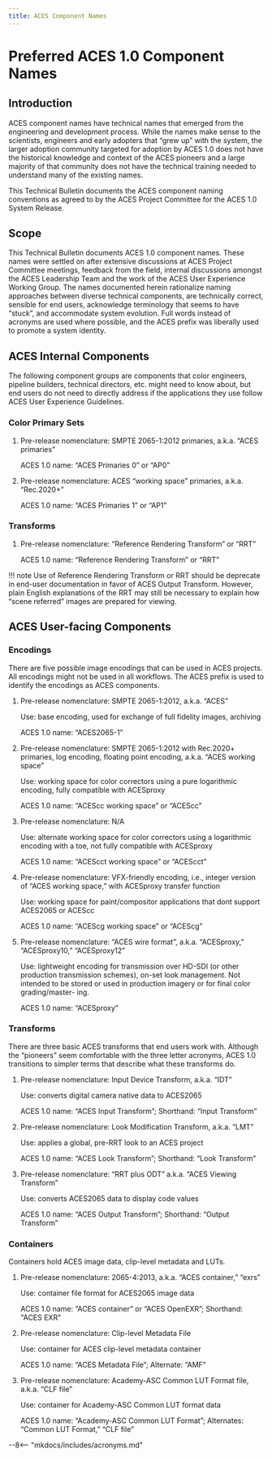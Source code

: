```yaml
---
title: ACES Component Names
---
```



Preferred ACES 1.0 Component Names
================


Introduction
------------

ACES component names have technical names that emerged from the engineering and development process. While the names make sense to the scientists, engineers and early adopters that “grew up” with the system, the larger adoption community targeted for adoption by ACES 1.0 does not have the historical knowledge and context of the ACES pioneers and a large majority of that community does not have the technical training needed to understand many of the existing names.

This Technical Bulletin documents the ACES component naming conventions as agreed to by the ACES Project Committee for the ACES 1.0 System Release.



Scope
----------------

This Technical Bulletin documents ACES 1.0 component names. These names were settled on after extensive discussions at ACES Project Committee meetings, feedback from the field, internal discussions amongst the ACES Leadership Team and the work of the ACES User Experience Working Group. The names documented herein rationalize naming approaches between diverse technical components, are technically correct, sensible for end users, acknowledge terminology that seems to have “stuck”, and accommodate system evolution. Full words instead of acronyms are used where possible, and the ACES prefix was liberally used to promote a system identity.



ACES Internal Components
----------------

The following component groups are components that color engineers, pipeline builders, technical directors, etc. might need to know about, but end users do not need to directly address if the applications they use follow ACES User Experience Guidelines.

### Color Primary Sets

1. Pre-release nomenclature: SMPTE 2065-1:2012 primaries, a.k.a. “ACES primaries” 

    ACES 1.0 name: “ACES Primaries 0” or “AP0”

2. Pre-release nomenclature: ACES “working space” primaries, a.k.a. “Rec.2020+”

    ACES 1.0 name: “ACES Primaries 1” or “AP1”

### Transforms

1. Pre-release nomenclature: “Reference Rendering Transform” or “RRT”

    ACES 1.0 name: “Reference Rendering Transform” or “RRT”
    
!!! note
Use of Reference Rendering Transform or RRT should be deprecate in end-user documentation in favor of ACES Output Transform. However, plain English explanations of the RRT may still be necessary to explain how “scene referred” images are prepared for viewing.


ACES User-facing Components
----------------

### Encodings

There are five possible image encodings that can be used in ACES projects. All encodings might not be used in all workflows. The ACES prefix is used to identify the encodings as ACES components.

1. Pre-release nomenclature: SMPTE 2065-1:2012, a.k.a. “ACES” 
    
    Use: base encoding, used for exchange of full fidelity images, archiving 
    
    ACES 1.0 name: “ACES2065-1”
    
2. Pre-release nomenclature: SMPTE 2065-1:2012 with Rec.2020+ primaries, log encoding, floating point encoding, a.k.a. “ACES working space”

    Use: working space for color correctors using a pure logarithmic encoding, fully compatible with ACESproxy
    
    ACES 1.0 name: “ACEScc working space” or “ACEScc”

3. Pre-release nomenclature: N/A

    Use: alternate working space for color correctors using a logarithmic encoding with a toe, not fully compatible with ACESproxy
    
    ACES 1.0 name: “ACEScct working space” or “ACEScct”

4. Pre-release nomenclature: VFX-friendly encoding, i.e., integer version of “ACES working space,” with ACESproxy transfer function
    
    Use: working space for paint/compositor applications that dont support ACES2065 or ACEScc 
    
    ACES 1.0 name: “ACEScg working space” or “ACEScg”

5. Pre-release nomenclature: “ACES wire format”, a.k.a. “ACESproxy,” “ACESproxy10,” “ACESproxy12”

    Use: lightweight encoding for transmission over HD-SDI (or other production transmission schemes), on-set look management. Not intended to be stored or used in production imagery or for final color grading/master- ing.

    ACES 1.0 name: “ACESproxy”
    


### Transforms 

There are three basic ACES transforms that end users work with. Although the “pioneers” seem comfortable with the three letter acronyms, ACES 1.0 transitions to simpler terms that describe what these transforms do.

1. Pre-release nomenclature: Input Device Transform, a.k.a. “IDT”

    Use: converts digital camera native data to ACES2065
    
    ACES 1.0 name: “ACES Input Transform”; Shorthand: “Input Transform”

2. Pre-release nomenclature: Look Modification Transform, a.k.a. “LMT” 

    Use: applies a global, pre-RRT look to an ACES project

    ACES 1.0 name: “ACES Look Transform”; Shorthand: “Look Transform”
    
3. Pre-release nomenclature: “RRT plus ODT” a.k.a. “ACES Viewing Transform” 
    
    Use: converts ACES2065 data to display code values
        
    ACES 1.0 name: “ACES Output Transform”; Shorthand: “Output Transform”



### Containers

Containers hold ACES image data, clip-level metadata and LUTs.

1. Pre-release nomenclature: 2065-4:2013, a.k.a. “ACES container,” “exrs”
    
    Use: container file format for ACES2065 image data

    ACES 1.0 name: “ACES container” or “ACES OpenEXR”; Shorthand: "ACES EXR"
    
2. Pre-release nomenclature: Clip-level Metadata File

    Use: container for ACES clip-level metadata container

    ACES 1.0 name: “ACES Metadata File”; Alternate: “AMF”
    
3. Pre-release nomenclature: Academy-ASC Common LUT Format file, a.k.a. “CLF file”

    Use: container for Academy-ASC Common LUT format data

    ACES 1.0 name: “Academy-ASC Common LUT Format”; Alternates: “Common LUT Format,” “CLF file”





<!-- Include acronyms-->
--8<-- "mkdocs/includes/acronyms.md"

<!-- Include section numbering -->
<style>
    @import "../../stylesheets/sections.css"
</style>
